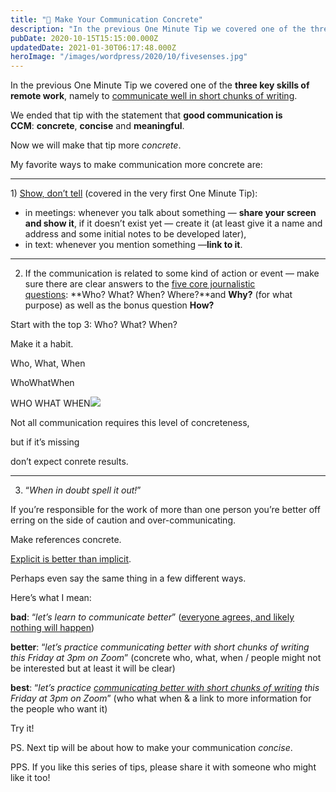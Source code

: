 ```yaml
---
title: "👀 Make Your Communication Concrete"
description: "In the previous One Minute Tip we covered one of the three key skills of remote work, namely to communicate well in short chunks of writing. We ended that tip with the statement that good communica..."
pubDate: 2020-10-15T15:15:00.000Z
updatedDate: 2021-01-30T06:17:48.000Z
heroImage: "/images/wordpress/2020/10/fivesenses.jpg"
---
```

In the previous One Minute Tip we covered one of
the **three key skills of remote work**,
namely to [communicate well in short chunks of writing](https://remoteleader.substack.com/p/communicate-well-in-short-chunks?ref=localhost).

We ended that tip with the statement that **good communication is CCM**: **concrete**, **concise** and **meaningful**.

Now we will make that tip more *concrete*.

My favorite ways to make communication more concrete are:

---

1) [Show, don’t tell](https://remoteleader.substack.com/p/show-it?ref=localhost) (covered in the very first One Minute Tip):

* in meetings: whenever you talk about something — **share your screen and show it**, if it doesn’t exist yet — create it (at least give it a
  name and address and some initial notes to be developed
  later),
* in text: whenever you mention something —**link to it**.

---

2) If the communication is related to some kind of action or
event — make sure there are clear answers to the [five core journalistic questions](https://en.wikipedia.org/wiki/Five_Ws?ref=localhost): **Who? What? When? Where?**and **Why?** (for what purpose) as well
as the bonus question **How?**

Start with the top 3: Who? What? When?

Make it a habit.

Who, What, When

WhoWhatWhen

WHO WHAT WHEN![](https://i2.wp.com/cdn.substack.com/image/fetch/w_1456,c_limit,f_auto,q_auto:good,fl_progressive:steep/https%3A%2F%2Fbucketeer-e05bbc84-baa3-437e-9518-adb32be77984.s3.amazonaws.com%2Fpublic%2Fimages%2Fb99a2a03-7867-4cb3-af5e-8279a00f3a45_1080x1080.png?w=900&ssl=1)

Not all communication requires this level of concreteness,

but if it’s missing

don’t expect conrete results.

---

3) “*When in doubt spell it out!*”

If you’re responsible for the work of more than one person
you’re better off erring on the side of caution and
over-communicating.

Make references concrete.

[Explicit is better than implicit](https://www.python.org/dev/peps/pep-0020/?ref=localhost).

Perhaps even say the same thing in a few different ways.

Here’s what I mean:

**bad**: “*let’s learn to communicate better*” ([everyone agrees, and likely nothing will happen](https://www.youtube.com/watch?v=Wfq2YpcubSs&ref=localhost))

**better**: “*let’s practice communicating better with short chunks of
writing this Friday at 3pm on Zoom*” (concrete who, what, when / people might not be interested
but at least it will be clear)

**best**: “*let’s practice [communicating better with short chunks of writing](https://remoteleader.substack.com/p/communicate-well-in-short-chunks?ref=localhost) this Friday at 3pm on Zoom*” (who what when & a link to more information for the
people who want it)

Try it!

PS. Next tip will be about how to make your
communication *concise*.

PPS. If you like this series of tips, please share it with
someone who might like it too!